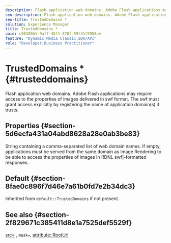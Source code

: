 ```yaml
---
description: Flash application web domains. Adobe Flash applications may require access to the properties of images delivered in swf format. The swf must grant access explicitly by registering the name of application domain(s) it trusts.
seo-description: Flash application web domains. Adobe Flash applications may require access to the properties of images delivered in swf format. The swf must grant access explicitly by registering the name of application domain(s) it trusts.
seo-title: TrustedDomains *
solution: Experience Manager
title: TrustedDomains *
uuid: c50180b1-9af7-45f1-878f-59f41f9958ae
feature: "Dynamic Media Classic,SDK/API"
role: "Developer,Business Practitioner"
---
```


# TrustedDomains *{#trusteddomains}

Flash application web domains. Adobe Flash applications may require access to the properties of images delivered in swf format. The swf must grant access explicitly by registering the name of application domain(s) it trusts.

## Properties {#section-5d6ecfa431a04abd8628a28e0ab3be83}

String containing a comma-separated list of web domain names. If empty, applications must be served from the same domain as Image Rendering to be able to access the properties of images in [!DNL swf]-formatted responses.

## Default {#section-8fae0c896f7d46e7a61b0fd7e2b34dc3}

Inherited from `default::TrustedDomains` if not present.

## See also {#section-2f829671c385411d8e1a7525def5529f}

[src=](../../../../../ir-api/http-protocol/image-rendering-api-ref/c-ir-http-protocol-ref/c-ir-http-protocol-command-reference/r-ir-src.md#reference-62c98abad22149d68d405ed6aaff8272) , `mask=`, [attribute::RootUrl](../../../../../ir-api/material-cat/image-rendering-api-ref/c-ir-material-catalog/c-ir-attributes-reference/r-ir-rooturl.md#reference-b8d706a573814802bd6794223cc78402) 
